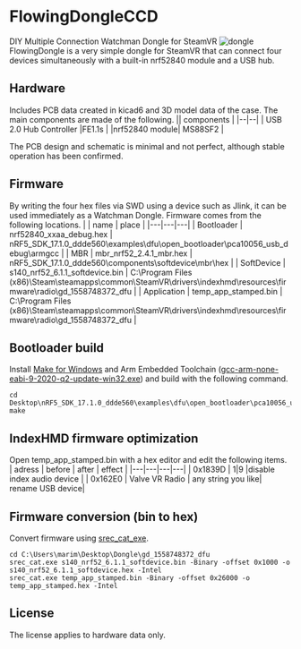 # FlowingDongleCCD
DIY Multiple Connection Watchman Dongle for SteamVR
![dongle](https://github.com/ugokutennp/FlowingDongleCCD/blob/main/images/DSC04538.JPG)
FlowingDongle is a very simple dongle for SteamVR that can connect four devices simultaneously with a built-in nrf52840 module and a USB hub.
## Hardware
Includes PCB data created in kicad6 and 3D model data of the case.
The main components are made of the following.
|| components |
|--|--|
| USB 2.0 Hub Controller |FE1.1s  |
|nrf52840 module| MS88SF2 |

The PCB design and schematic is minimal and not perfect, although stable operation has been confirmed.

## Firmware
By writing the four hex files via SWD using a device such as Jlink, it can be used immediately as a Watchman Dongle.
Firmware comes from the following locations.
|   |  name |  place |
|---|---|---|
| Bootloader  |  nrf52840_xxaa_debug.hex |  nRF5_SDK_17.1.0_ddde560\examples\dfu\open_bootloader\pca10056_usb_debug\armgcc |
|  MBR |  mbr_nrf52_2.4.1_mbr.hex | nRF5_SDK_17.1.0_ddde560\components\softdevice\mbr\hex  | 
|  SoftDevice |  s140_nrf52_6.1.1_softdevice.bin |  C:\Program Files (x86)\Steam\steamapps\common\SteamVR\drivers\indexhmd\resources\firmware\radio\gd_1558748372_dfu | 
| Application  |  temp_app_stamped.bin |  C:\Program Files (x86)\Steam\steamapps\common\SteamVR\drivers\indexhmd\resources\firmware\radio\gd_1558748372_dfu | 

## Bootloader build
Install [Make for Windows](https://gnuwin32.sourceforge.net/packages/make.htm) and Arm Embedded Toolchain ([gcc-arm-none-eabi-9-2020-q2-update-win32.exe](https://developer.arm.com/downloads/-/gnu-rm)) and build with the following command.

    cd Desktop\nRF5_SDK_17.1.0_ddde560\examples\dfu\open_bootloader\pca10056_usb_debug\armgcc
    make

## IndexHMD firmware optimization
Open temp_app_stamped.bin with a hex editor and edit the following items.
| adress  |  before |  after | effect |
|---|---|---|---|
| 0x1839D  |  1|9 |disable index audio device |
|  0x162E0 |  Valve VR Radio | any string you like| rename USB device|

## Firmware conversion (bin to hex)
Convert firmware using [srec_cat_exe](https://sourceforge.net/projects/srecord/files/srecord-win32/).

    cd C:\Users\marim\Desktop\Dongle\gd_1558748372_dfu
    srec_cat.exe s140_nrf52_6.1.1_softdevice.bin -Binary -offset 0x1000 -o s140_nrf52_6.1.1_softdevice.hex -Intel
    srec_cat.exe temp_app_stamped.bin -Binary -offset 0x26000 -o temp_app_stamped.hex -Intel
## License
The license applies to hardware data only.

